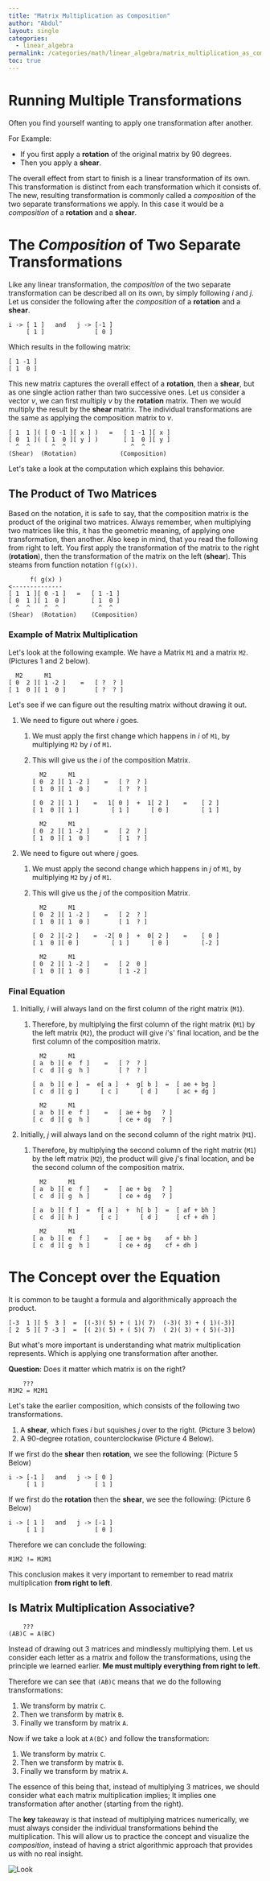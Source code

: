 ```yaml
---
title: "Matrix Multiplication as Composition"
author: "Abdul"
layout: single
categories:
  - linear_algebra
permalink: /categories/math/linear_algebra/matrix_multiplication_as_composition
toc: true
---
```

# Running Multiple Transformations
Often you find yourself wanting to apply one
transformation after another.

For Example:
- If you first apply a __rotation__ of the original matrix by 90 degrees.
- Then you apply a __shear__.

The overall effect from start to finish is a linear transformation of its own.
This transformation is distinct from each transformation which it consists of.
The new, resulting transformation is commonly called
a *composition* of the two separate transformations we apply.
In this case it would be a *composition* of a __rotation__ and a __shear__.

# The *Composition* of Two Separate Transformations
Like any linear transformation, the *composition* of the two separate transformation
can be described all on its own, by simply following *i* and *j*.
Let us consider the following after the *composition* of a __rotation__ and a __shear__.


    i -> [ 1 ]   and   j -> [-1 ]
         [ 1 ]              [ 0 ]   

Which results in the following matrix:

    [ 1 -1 ]
    [ 1  0 ]

This new matrix captures the overall effect of a __rotation__, then a __shear__,
but as one single action rather than two successive ones.
Let us consider a vector *v*, we can first multiply *v* by the __rotation__ matrix.
Then we would multiply the result by the __shear__ matrix.
The individual transformations are the same as applying the composition matrix to *v*.

    [ 1  1 ]( [ 0 -1 ][ x ] )   =   [ 1 -1 ][ x ]
    [ 0  1 ]( [ 1  0 ][ y ] )       [ 1  0 ][ y ]
      ^  ^      ^  ^                  ^  ^
    (Shear)  (Rotation)            (Composition)

Let's take a look at the computation which explains this behavior.
## The Product of Two Matrices
Based on the notation, it is safe to say, that the composition matrix
is the product of the original two matrices.
Always remember, when multiplying two matrices like this,
it has the geometric meaning, of applying one transformation, then another.
Also keep in mind, that you read the following from right to left.
You first apply the transformation of the matrix to the right (__rotation__),
then the transformation of the matrix on the left (__shear__).
This steams from function notation `f(g(x))`.

          f( g(x) )
    <--------------
    [ 1  1 ][ 0 -1 ]   =   [ 1 -1 ]
    [ 0  1 ][ 1  0 ]       [ 1  0 ]
      ^  ^    ^  ^           ^  ^
    (Shear)  (Rotation)    (Composition)

### Example of Matrix Multiplication
Let's look at the following example. We have a Matrix `M1`
and a matrix `M2`. (Pictures 1 and 2 below).

      M2      M1
    [ 0  2 ][ 1 -2 ]    =   [ ?  ? ]
    [ 1  0 ][ 1  0 ]        [ ?  ? ]

Let's see if we can figure out the resulting matrix without drawing it out.

1. We need to figure out where *i* goes.
   1. We must apply the first change which happens in *i* of `M1`,
   by multiplying `M2` by *i* of `M1`.
   2. This will give us the *i* of the composition Matrix.

            M2      M1
          [ 0  2 ][ 1 -2 ]    =   [ ?  ? ]
          [ 1  0 ][ 1  0 ]        [ ?  ? ]

          [ 0  2 ][ 1 ]    =   1[ 0 ]  +  1[ 2 ]    =    [ 2 ]  
          [ 1  0 ][ 1 ]         [ 1 ]      [ 0 ]         [ 1 ]

            M2      M1
          [ 0  2 ][ 1 -2 ]    =   [ 2  ? ]
          [ 1  0 ][ 1  0 ]        [ 1  ? ]


2. We need to figure out where *j* goes.
   1. We must apply the second change which happens in *j* of `M1`,
   by multiplying `M2` by *j* of `M1`.
   2. This will give us the *j* of the composition Matrix.

            M2      M1
          [ 0  2 ][ 1 -2 ]    =   [ 2  ? ]
          [ 1  0 ][ 1  0 ]        [ 1  ? ]

          [ 0  2 ][-2 ]    =  -2[ 0 ]  +  0[ 2 ]    =    [ 0 ]  
          [ 1  0 ][ 0 ]         [ 1 ]      [ 0 ]         [-2 ]

            M2      M1
          [ 0  2 ][ 1 -2 ]    =   [ 2  0 ]
          [ 1  0 ][ 1  0 ]        [ 1 -2 ]

### Final Equation
1. Initially, *i* will always land on the first column of the right matrix (`M1`).
   1. Therefore, by multiplying the first column of the right matrix (`M1`)
   by the left matrix (`M2`), the product will give *i*'s' final location,
   and be the first column of the composition matrix.


            M2      M1
          [ a  b ][ e  f ]    =   [ ?  ? ]
          [ c  d ][ g  h ]        [ ?  ? ]

          [ a  b ][ e ]  =  e[ a ]  +  g[ b ]  =  [ ae + bg ]
          [ c  d ][ g ]      [ c ]      [ d ]     [ ac + dg ]

            M2      M1
          [ a  b ][ e  f ]    =   [ ae + bg   ? ]
          [ c  d ][ g  h ]        [ ce + dg   ? ]


2. Initially, *j* will always land on the second column of the right matrix (`M1`).
   1. Therefore, by multiplying the second column of the right matrix (`M1`)
   by the left matrix (`M2`), the product will give *j*'s final location,
   and be the second column of the composition matrix.

            M2      M1
          [ a  b ][ e  f ]    =   [ ae + bg   ? ]
          [ c  d ][ g  h ]        [ ce + dg   ? ]

          [ a  b ][ f ]  =  f[ a ]  +  h[ b ]  =  [ af + bh ]  
          [ c  d ][ h ]      [ c ]      [ d ]     [ cf + dh ]

            M2      M1
          [ a  b ][ e  f ]    =   [ ae + bg    af + bh ]
          [ c  d ][ g  h ]        [ ce + dg    cf + dh ]

# The Concept over the Equation
It is common to be taught a formula and algorithmically approach the product.

    [-3  1 ][ 5  3 ]  =  [(-3)( 5) + ( 1)( 7)  (-3)( 3) + ( 1)(-3)]
    [ 2  5 ][ 7 -3 ]  =  [( 2)( 5) + ( 5)( 7)  ( 2)( 3) + ( 5)(-3)]

But what's more important is understanding what matrix multiplication represents.
Which is applying one transformation after another.

__Question__: Does it matter which matrix is on the right?

        ???
    M1M2 = M2M1

Let's take the earlier composition, which consists of the following two transformations.
1. A __shear__, which fixes *i* but squishes *j* over to the right. (Picture 3 below)
2. A 90-degree rotation, counterclockwise (Picture 4 Below).

If we first do the __shear__ then __rotation__, we see the following:
(Picture 5 Below)

    i -> [-1 ]   and   j -> [ 0 ]
         [ 1 ]              [ 1 ]   

If we first do the __rotation__ then the __shear__, we see the following:
(Picture 6 Below)

    i -> [ 1 ]   and   j -> [-1 ]
         [ 1 ]              [ 0 ]   

Therefore we can conclude the following:

    M1M2 != M2M1

This conclusion makes it very important to remember to read matrix
multiplication __from right to left__.
## Is Matrix Multiplication Associative?

        ???
    (AB)C = A(BC)

Instead of drawing out 3 matrices and mindlessly multiplying them.
Let us consider each letter as a matrix and follow the
transformations, using the principle we learned earlier.
__Me must multiply everything from right to left.__

Therefore we can see that `(AB)C` means that we do the following transformations:
1. We transform by matrix `C`.
2. Then we transform by matrix `B`.
3. Finally we transform by matrix `A`.


Now if we take a look at `A(BC)` and follow the transformation:
1. We transform by matrix `C`.
2. Then we transform by matrix `B`.
3. Finally we transform by matrix `A`.

The essence of this being that, instead of multiplying 3 matrices, we
should consider what each matrix multiplication implies;
It implies one transformation after another (starting from the right).

The __key__ takeaway is that instead of multiplying matrices numerically,
we must always consider the individual transformations behind the multiplication.
This will allow us to practice the concept and visualize the *composition*,
instead of having a strict algorithmic approach that provides us with no real insight.

![Look](/assets/images/linear_algebra_mulitplication_composition.jpg)
